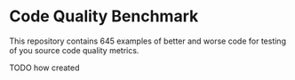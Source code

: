 # Code Quality Benchmark

This repository contains 645 examples of better and worse code for
testing of you source code quality metrics.

TODO how created
